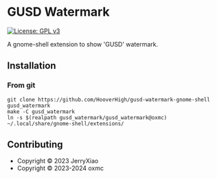# GUSD Watermark
[![License: GPL v3](https://img.shields.io/badge/License-GPL%20v3-blue.svg)](./LICENSE)  

A gnome-shell extension to show 'GUSD' watermark.

## Installation
### From git
```
git clone https://github.com/HooverHigh/gusd-watermark-gnome-shell gusd_watermark
make -C gusd_watermark
ln -s $(realpath gusd_watermark/gusd_watermark@oxmc) ~/.local/share/gnome-shell/extensions/
```

## Contributing
* Copyright © 2023 JerryXiao
* Copyright © 2023-2024 oxmc
